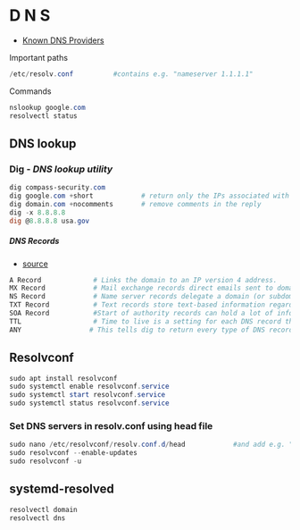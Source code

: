 # D N S

- [Known DNS Providers](https://kb.adguard.com/en/general/dns-providers)

Important paths
````powershell
/etc/resolv.conf          #contains e.g. "nameserver 1.1.1.1"
````

Commands
````powershell
nslookup google.com
resolvectl status
````

## DNS lookup

### Dig - _DNS lookup utility_
````powershell
dig compass-security.com
dig google.com +short            # return only the IPs associated with a domain
dig domain.com +nocomments       # remove comments in the reply
dig -x 8.8.8.8
dig @8.8.8.8 usa.gov
````
##### DNS Records
- [source](https://www.howtogeek.com/663056/how-to-use-the-dig-command-on-linux/)
````powershell
A Record             # Links the domain to an IP version 4 address.
MX Record            # Mail exchange records direct emails sent to domains to the correct mail server.
NS Record            # Name server records delegate a domain (or subdomain) to a set of DNS servers.
TXT Record           # Text records store text-based information regarding the domain. Typically, they might be used to suppress spoofed or forged email.
SOA Record           #Start of authority records can hold a lot of information about the domain. Here, you can find the primary name server, the responsible party, a timestamp for changes, the frequency of zone refreshes, and a series of time limits for retries and abandons.
TTL                  # Time to live is a setting for each DNS record that specifies how long a DNS precursor server is allowed to cache each DNS query. When that time expires, the data must be refreshed for subsequent requests.
ANY                 # This tells dig to return every type of DNS record it can.
````

## Resolvconf
````powershell
sudo apt install resolvconf
sudo systemctl enable resolvconf.service
sudo systemctl start resolvconf.service
sudo systemctl status resolvconf.service
````
### Set DNS servers in resolv.conf using head file
````powershell
sudo nano /etc/resolvconf/resolv.conf.d/head            #and add e.g. "nameserver 1.1.1.1"
sudo resolvconf --enable-updates
sudo resolvconf -u
````

## systemd-resolved
````powershell
resolvectl domain
resolvectl dns
````
